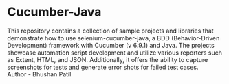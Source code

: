 # Cucumber-Java
This repository contains a collection of sample projects and libraries that demonstrate how to use selenium-cucumber-java, a BDD (Behavior-Driven Development) framework with Cucumber (v 6.9.1) and Java. The projects showcase automation script development and utilize various reporters such as Extent, HTML, and JSON. Additionally, it offers the ability to capture screenshots for tests and generate error shots for failed test cases.
<br>
Author - Bhushan Patil
